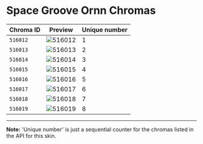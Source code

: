 # Space Groove Ornn Chromas

| Chroma ID | Preview | Unique number |
|---|---|---|
| `516012` | ![516012](https://raw.communitydragon.org/latest/plugins/rcp-be-lol-game-data/global/default/v1/champion-chroma-images/516/516012.png) | 1 |
| `516013` | ![516013](https://raw.communitydragon.org/latest/plugins/rcp-be-lol-game-data/global/default/v1/champion-chroma-images/516/516013.png) | 2 |
| `516014` | ![516014](https://raw.communitydragon.org/latest/plugins/rcp-be-lol-game-data/global/default/v1/champion-chroma-images/516/516014.png) | 3 |
| `516015` | ![516015](https://raw.communitydragon.org/latest/plugins/rcp-be-lol-game-data/global/default/v1/champion-chroma-images/516/516015.png) | 4 |
| `516016` | ![516016](https://raw.communitydragon.org/latest/plugins/rcp-be-lol-game-data/global/default/v1/champion-chroma-images/516/516016.png) | 5 |
| `516017` | ![516017](https://raw.communitydragon.org/latest/plugins/rcp-be-lol-game-data/global/default/v1/champion-chroma-images/516/516017.png) | 6 |
| `516018` | ![516018](https://raw.communitydragon.org/latest/plugins/rcp-be-lol-game-data/global/default/v1/champion-chroma-images/516/516018.png) | 7 |
| `516019` | ![516019](https://raw.communitydragon.org/latest/plugins/rcp-be-lol-game-data/global/default/v1/champion-chroma-images/516/516019.png) | 8 |

---

**Note:** 'Unique number' is just a sequential counter for the chromas listed in the API for this skin.